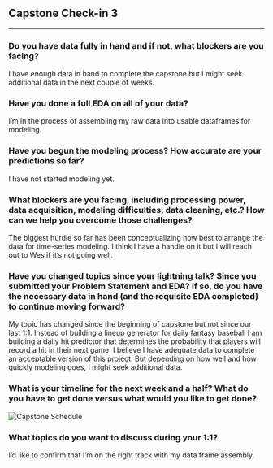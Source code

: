 ## Capstone Check-in 3
---
### Do you have data fully in hand and if not, what blockers are you facing?
I have enough data in hand to complete the capstone but I might seek additional data in the next couple of weeks.

### Have you done a full EDA on all of your data?
I’m in the process of assembling my raw data into usable dataframes for modeling.

### Have you begun the modeling process? How accurate are your predictions so far?
I have not started modeling yet.

### What blockers are you facing, including processing power, data acquisition, modeling difficulties, data cleaning, etc.? How can we help you overcome those challenges?
The biggest hurdle so far has been conceptualizing how best to arrange the data for time-series modeling. I think I have a handle on it but I will reach out to Wes if it’s not going well.

### Have you changed topics since your lightning talk? Since you submitted your Problem Statement and EDA? If so, do you have the necessary data in hand (and the requisite EDA completed) to continue moving forward?
My topic has changed since the beginning of capstone but not since our last 1:1. Instead of building a lineup generator for daily fantasy baseball I am building a daily hit predictor that determines the probability that players will record a hit in their next game. I believe I have adequate data to complete an acceptable version of this project. But depending on how well and how quickly modeling goes, I might seek additional data.

### What is your timeline for the next week and a half? What do you have to get done versus what would you like to get done?

![Capstone Schedule](capstone_calendar)

### What topics do you want to discuss during your 1:1?
I’d like to confirm that I’m on the right track with my data frame assembly.